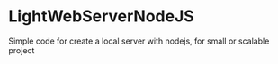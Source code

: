 # LightWebServerNodeJS
Simple code for create a  local server with nodejs, for small or scalable project
